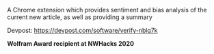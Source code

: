 A Chrome extension which provides sentiment and bias analysis of the current new article, as well as providing a summary

Devpost: https://devpost.com/software/verify-nblg7k

<b>Wolfram Award recipient at NWHacks 2020</b>
